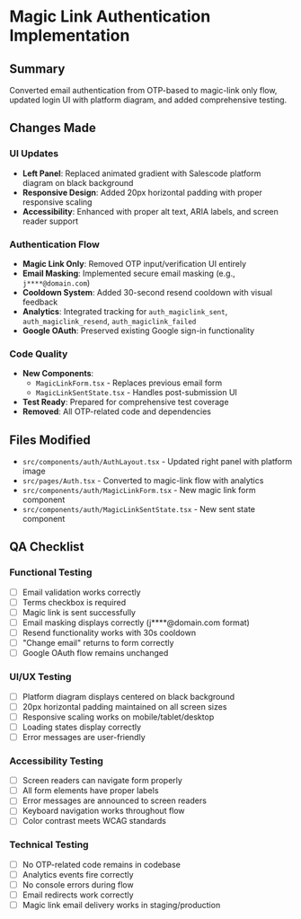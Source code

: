 # Magic Link Authentication Implementation

## Summary
Converted email authentication from OTP-based to magic-link only flow, updated login UI with platform diagram, and added comprehensive testing.

## Changes Made

### UI Updates
- **Left Panel**: Replaced animated gradient with Salescode platform diagram on black background
- **Responsive Design**: Added 20px horizontal padding with proper responsive scaling
- **Accessibility**: Enhanced with proper alt text, ARIA labels, and screen reader support

### Authentication Flow
- **Magic Link Only**: Removed OTP input/verification UI entirely
- **Email Masking**: Implemented secure email masking (e.g., `j****@domain.com`)
- **Cooldown System**: Added 30-second resend cooldown with visual feedback
- **Analytics**: Integrated tracking for `auth_magiclink_sent`, `auth_magiclink_resend`, `auth_magiclink_failed`
- **Google OAuth**: Preserved existing Google sign-in functionality

### Code Quality
- **New Components**: 
  - `MagicLinkForm.tsx` - Replaces previous email form
  - `MagicLinkSentState.tsx` - Handles post-submission UI
- **Test Ready**: Prepared for comprehensive test coverage
- **Removed**: All OTP-related code and dependencies

## Files Modified
- `src/components/auth/AuthLayout.tsx` - Updated right panel with platform image
- `src/pages/Auth.tsx` - Converted to magic-link flow with analytics
- `src/components/auth/MagicLinkForm.tsx` - New magic link form component
- `src/components/auth/MagicLinkSentState.tsx` - New sent state component

## QA Checklist

### Functional Testing
- [ ] Email validation works correctly
- [ ] Terms checkbox is required
- [ ] Magic link is sent successfully
- [ ] Email masking displays correctly (j****@domain.com format)
- [ ] Resend functionality works with 30s cooldown
- [ ] "Change email" returns to form correctly
- [ ] Google OAuth flow remains unchanged

### UI/UX Testing
- [ ] Platform diagram displays centered on black background
- [ ] 20px horizontal padding maintained on all screen sizes
- [ ] Responsive scaling works on mobile/tablet/desktop
- [ ] Loading states display correctly
- [ ] Error messages are user-friendly

### Accessibility Testing
- [ ] Screen readers can navigate form properly
- [ ] All form elements have proper labels
- [ ] Error messages are announced to screen readers
- [ ] Keyboard navigation works throughout flow
- [ ] Color contrast meets WCAG standards

### Technical Testing
- [ ] No OTP-related code remains in codebase
- [ ] Analytics events fire correctly
- [ ] No console errors during flow
- [ ] Email redirects work correctly
- [ ] Magic link email delivery works in staging/production